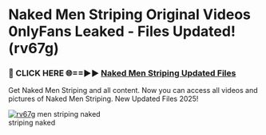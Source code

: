 # Naked Men Striping Original Videos 0nlyFans Leaked - Files Updated! (rv67g)

<h3>🔴 CLICK HERE 🌐==►► <a href="https://tinyurl.com/up5wt9bj" rel="nofollow">Naked Men Striping Updated Files</a></h3>

Get Naked Men Striping and all content. Now you can access all videos and pictures of Naked Men Striping. New Updated Files 2025!

[![rv67g](https://i.imgur.com/ABiUzMV.gif)](https://tinyurl.com/up5wt9bj)
men striping naked<br>
striping naked
